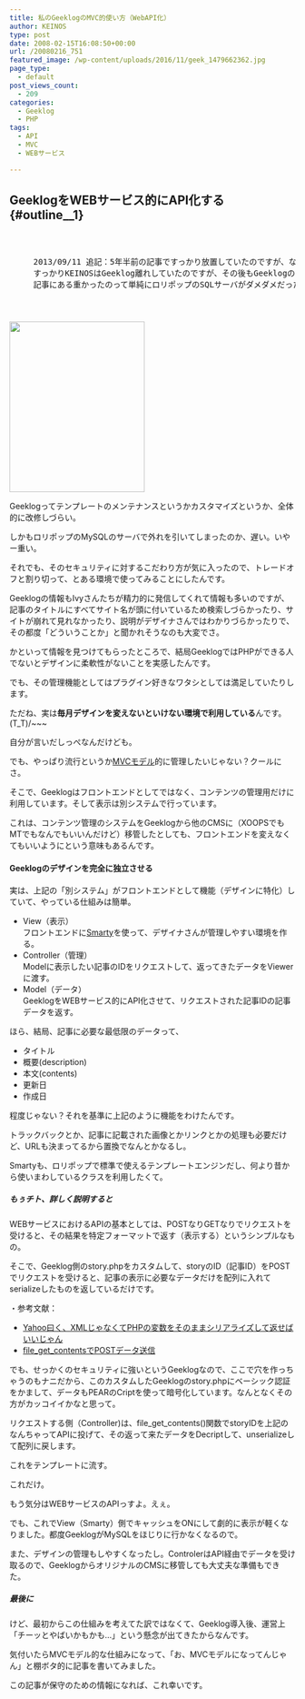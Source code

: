 ```yaml
---
title: 私のGeeklogのMVC的使い方（WebAPI化）
author: KEINOS
type: post
date: 2008-02-15T16:08:50+00:00
url: /20080216_751
featured_image: /wp-content/uploads/2016/11/geek_1479662362.jpg
page_type:
  - default
post_views_count:
  - 209
categories:
  - Geeklog
  - PHP
tags:
  - API
  - MVC
  - WEBサービス

---
```

## GeeklogをWEBサービス的にAPI化する {#outline__1}

<div class="section">
  <pre style="padding: 3em;">2013/09/11 追記：5年半前の記事ですっかり放置していたのですが、なんと恐れ多くもGeeklogのivyweさんからコメントをいただきました。m(_ _;)m ガクガクブルブル
すっかりKEINOSはGeeklog離れしていたのですが、その後もGeeklogの活動は続けられており、昨今のWordPressのセキュリティ問題も多いことから、Geeklogを再考するのもアリかも。
記事にある重かったのって単純にロリポップのSQLサーバがダメダメだっただけで、5年前と比べてデザイナ（兼HTMLコーダーさん）もテンプレートの役割もわかって来ているし。もう一度見直してみよう。
</pre>
  
  <p>
    <img class="alignright size-medium wp-image-1263" src="https://blog.keinos.com/wordpress/wp-content/uploads/2016/11/geek_1479662362-238x300.jpg" alt="" width="238" height="300" />
  </p>
  
  <p>
    Geeklogってテンプレートのメンテナンスというかカスタマイズというか、全体的に改修しづらい。
  </p>
  
  <p>
    しかもロリポップのMySQLのサーバで外れを引いてしまったのか、遅い。いやー重い。
  </p>
  
  <p>
    それでも、そのセキュリティに対するこだわり方が気に入ったので、トレードオフと割り切って、とある環境で使ってみることにしたんです。
  </p>
  
  <p>
    Geeklogの情報もIvyさんたちが精力的に発信してくれて情報も多いのですが、記事のタイトルにすべてサイト名が頭に付いているため検索しづらかったり、サイトが崩れて見れなかったり、説明がデザイナさんではわかりづらかったりで、その都度「どういうことか」と聞かれそうなのも大変でさ。
  </p>
  
  <p>
    かといって情報を見つけてもらったところで、結局GeeklogではPHPができる人でないとデザインに柔軟性がないことを実感したんです。
  </p>
  
  <p>
    でも、その管理機能としてはプラグイン好きなワタシとしては満足していたりします。
  </p>
  
  <p>
    ただね、実は<strong>毎月デザインを変えないといけない環境で利用している</strong>んです。(T_T)/~~~
  </p>
  
  <p>
    自分が言いだしっぺなんだけども。
  </p>
  
  <p>
    でも、やっぱり流行というか<a href="http://ja.wikipedia.org/wiki/Model_View_Controller">MVCモデル</a>的に管理したいじゃない？クールにさ。
  </p>
  
  <p>
    そこで、Geeklogはフロントエンドとしてではなく、コンテンツの管理用だけに利用しています。そして表示は別システムで行っています。
  </p>
  
  <p>
    これは、コンテンツ管理のシステムをGeeklogから他のCMSに（XOOPSでもMTでもなんでもいいんだけど）移管したとしても、フロントエンドを変えなくてもいいようにという意味もあるんです。
  </p>
  
  <h4 id="outline__1_0_1">
    Geeklogのデザインを完全に独立させる
  </h4>
  
  <p>
    実は、上記の「別システム」がフロントエンドとして機能（デザインに特化）していて、やっている仕組みは簡単。
  </p>
  
  <ul>
    <li>
      View（表示）<br /> フロントエンドに<a href="http://smarty.karakuriya.biz/smarty/000325.html">Smarty</a>を使って、デザイナさんが管理しやすい環境を作る。
    </li>
    <li>
      Controller（管理）<br /> Modelに表示したい記事のIDをリクエストして、返ってきたデータをViewerに渡す。
    </li>
    <li>
      Model（データ）<br /> GeeklogをWEBサービス的にAPI化させて、リクエストされた記事IDの記事データを返す。
    </li>
  </ul>
  
  <p>
    ほら、結局、記事に必要な最低限のデータって、
  </p>
  
  <ul>
    <li>
      タイトル
    </li>
    <li>
      概要(description)
    </li>
    <li>
      本文(contents)
    </li>
    <li>
      更新日
    </li>
    <li>
      作成日
    </li>
  </ul>
  
  <p>
    程度じゃない？それを基準に上記のように機能をわけたんです。
  </p>
  
  <p>
    トラックバックとか、記事に記載された画像とかリンクとかの処理も必要だけど、URLも決まってるから置換でなんとかなるし。
  </p>
  
  <p>
    Smartyも、ロリポップで標準で使えるテンプレートエンジンだし、何より昔から使いまわしているクラスを利用したくて。
  </p>
  
  <h5 id="outline__1_0_1_1">
    もぅチト、詳しく説明すると
  </h5>
  
  <p>
    WEBサービスにおけるAPIの基本としては、POSTなりGETなりでリクエストを受けると、その結果を特定フォーマットで返す（表示する）というシンプルなもの。
  </p>
  
  <p>
    そこで、Geeklog側のstory.phpをカスタムして、storyのID（記事ID）をPOSTでリクエストを受けると、記事の表示に必要なデータだけを配列に入れてserializeしたものを返しているだけです。
  </p>
  
  <p>
    ・参考文献：
  </p>
  
  <ul>
    <li>
      <a href="http://neta.ywcafe.net/000544.html">Yahoo曰く、XMLじゃなくてPHPの変数をそのままシリアライズして返せばいいじゃん</a>
    </li>
    <li>
      <a href="http://d.hatena.ne.jp/ryster/20070907/1189148449">file_get_contentsでPOSTデータ送信</a>
    </li>
  </ul>
  
  <p>
    でも、せっかくのセキュリティに強いというGeeklogなので、ここで穴を作っちゃうのもナニだから、このカスタムしたGeeklogのstory.phpにベーシック認証をかまして、データもPEARのCriptを使って暗号化しています。なんとなくその方がカッコイイかなと思って。
  </p>
  
  <p>
    リクエストする側（Controller)は、file_get_contents()関数でstoryIDを上記のなんちゃってAPIに投げて、その返って来たデータをDecriptして、unserializeして配列に戻します。
  </p>
  
  <p>
    これをテンプレートに流す。
  </p>
  
  <p>
    これだけ。
  </p>
  
  <p>
    もう気分はWEBサービスのAPIっすよ。えぇ。
  </p>
  
  <p>
    でも、これでView（Smarty）側でキャッシュをONにして劇的に表示が軽くなりました。都度GeeklogがMySQLをほじりに行かなくなるので。
  </p>
  
  <p>
    また、デザインの管理もしやすくなったし。ControlerはAPI経由でデータを受け取るので、GeeklogからオリジナルのCMSに移管しても大丈夫な準備もできた。
  </p>
  
  <h5 id="outline__1_0_1_2">
    最後に
  </h5>
  
  <p>
    けど、最初からこの仕組みを考えてた訳ではなくて、Geeklog導入後、運営上「チーッとやばいかもかも…」という懸念が出てきたからなんです。
  </p>
  
  <p>
    気付いたらMVCモデル的な仕組みになって、「お、MVCモデルになってんじゃん」と棚ボタ的に記事を書いてみました。
  </p>
  
  <p>
    この記事が保守のための情報になれば、これ幸いです。
  </p>
</div>